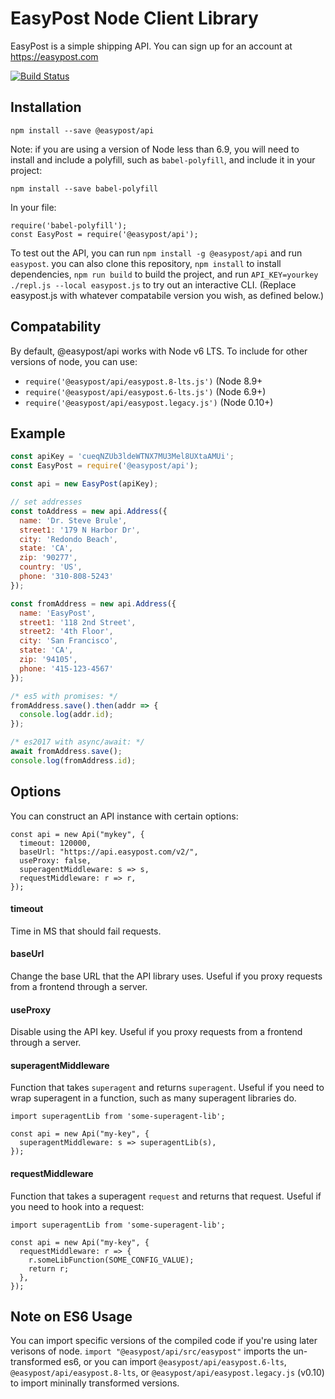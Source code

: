 # EasyPost Node Client Library

EasyPost is a simple shipping API. You can sign up for an account at https://easypost.com

[![Build Status](https://travis-ci.org/EasyPost/easypost-node.svg?branch=master)](https://travis-ci.org/EasyPost/easypost-node)

Installation
------------

```
npm install --save @easypost/api
```

Note: if you are using a version of Node less than 6.9, you will need to install and
include a polyfill, such as `babel-polyfill`, and include it in your project:

```
npm install --save babel-polyfill
```

In your file:

```
require('babel-polyfill');
const EasyPost = require('@easypost/api');
```

To test out the API, you can run `npm install -g @easypost/api` and run
`easypost`.  you can also clone this repository, `npm install` to install
dependencies, `npm run build` to build the project, and run
`API_KEY=yourkey ./repl.js --local easypost.js` to try out an interactive CLI.
(Replace easypost.js with whatever compatabile version you wish, as defined
below.)

Compatability
-------------

By default, @easypost/api works with Node v6 LTS. To include for other versions
of node, you can use:

* `require('@easypost/api/easypost.8-lts.js')` (Node 8.9+
* `require('@easypost/api/easypost.6-lts.js')` (Node 6.9+)
* `require('@easypost/api/easypost.legacy.js')` (Node 0.10+)

Example
-------

```javascript
const apiKey = 'cueqNZUb3ldeWTNX7MU3Mel8UXtaAMUi';
const EasyPost = require('@easypost/api');

const api = new EasyPost(apiKey);

// set addresses
const toAddress = new api.Address({
  name: 'Dr. Steve Brule',
  street1: '179 N Harbor Dr',
  city: 'Redondo Beach',
  state: 'CA',
  zip: '90277',
  country: 'US',
  phone: '310-808-5243'
});

const fromAddress = new api.Address({
  name: 'EasyPost',
  street1: '118 2nd Street',
  street2: '4th Floor',
  city: 'San Francisco',
  state: 'CA',
  zip: '94105',
  phone: '415-123-4567'
});

/* es5 with promises: */
fromAddress.save().then(addr => {
  console.log(addr.id);
});

/* es2017 with async/await: */
await fromAddress.save();
console.log(fromAddress.id);
```

Options
-------

You can construct an API instance with certain options:

```
const api = new Api("mykey", {
  timeout: 120000,
  baseUrl: "https://api.easypost.com/v2/",
  useProxy: false,
  superagentMiddleware: s => s,
  requestMiddleware: r => r,
});
```

#### timeout

Time in MS that should fail requests.

#### baseUrl

Change the base URL that the API library uses. Useful if you proxy requests
from a frontend through a server.

#### useProxy

Disable using the API key. Useful if you proxy requests from a frontend through
a server.


#### superagentMiddleware

Function that takes `superagent` and returns `superagent`. Useful if you need
to wrap superagent in a function, such as many superagent libraries do.

```
import superagentLib from 'some-superagent-lib';

const api = new Api("my-key", {
  superagentMiddleware: s => superagentLib(s),
});
```


#### requestMiddleware

Function that takes a superagent `request` and returns that request. Useful if
you need to hook into a request:

```
import superagentLib from 'some-superagent-lib';

const api = new Api("my-key", {
  requestMiddleware: r => {
    r.someLibFunction(SOME_CONFIG_VALUE);
    return r;
  },
});
```


Note on ES6 Usage
-----------------

You can import specific versions of the compiled code if you're using later
verisons of node. `import "@easypost/api/src/easypost"` imports the
un-transformed es6, or you can import `@easypost/api/easypost.6-lts`,
`@easypost/api/easypost.8-lts`, or `@easypost/api/easypost.legacy.js` (v0.10)
to import mininally transformed versions.
